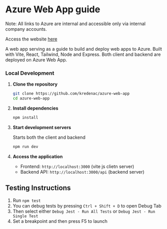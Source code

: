# Azure Web App guide

Note: All links to Azure are internal and accessible only via internal company accounts.

Access the website [here](https://web-app-guide-feeuembjhvhveudu.northeurope-01.azurewebsites.net/)

A web app serving as a guide to build and deploy web apps to Azure. Built with Vite, React, Tailwind, Node and Express.
Both client and backend are deployed on Azure Web App.

### Local Development

1. **Clone the repository**

   ```bash
   git clone https://github.com/kredenac/azure-web-app
   cd azure-web-app
   ```

2. **Install dependencies**

   ```bash
   npm install
   ```

3. **Start development servers**

   Starts both the client and backend

   ```bash
   npm run dev
   ```

4. **Access the application**
   - Frontend: `http://localhost:3000` (vite js clietn server)
   - Backend API: `http://localhost:3000/api` (backend server)

## Testing Instructions

1. Run `npm test`
1. You can debug tests by pressing `Ctrl + Shift + D` to open Debug Tab
1. Then select either `Debug Jest - Run All Tests` or `Debug Jest - Run Single Test`
1. Set a breakpoint and then press F5 to launch
